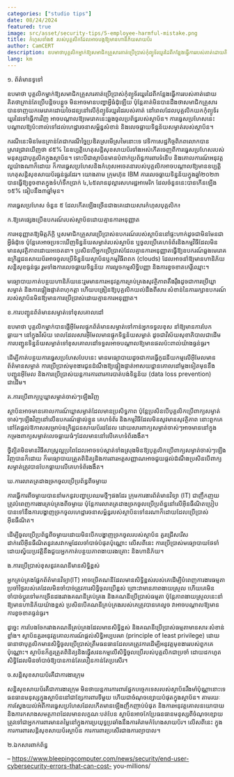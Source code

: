 ```yaml
---
categories: ["studio tips"]
date: 08/24/2024
featured: true
image: src/asset/security-tips/5-employee-harmful-mistake.png
title: កំហុសទាំង៥ របស់បុគ្គលិកដែលអាចបង្កឱ្យមានហានិភ័យសាយប័រ
author: CamCERT
description: ឧបមាថាបុគ្គលិកម្នាក់ឱ្យសមាជិកគ្រួសារគាត់ប្រើប្រាស់កុំព្យូទ័រយួរដៃពីកន្លែងធ្វើការរបស់គាត់ដោយគិតថាគ្រាន់តែប្រើបន្តិចបន្តួចមិនអាចមានបញ្ហាអ្វីធំដុំឡើយ
lang: km
---
```


១. ព័ត៌មានទូទៅ

ឧបមាថា បុគ្គលិកម្នាក់ឱ្យសមាជិកគ្រួសារគាត់ប្រើប្រាស់កុំព្យូទ័រយួរដៃពីកន្លែងធ្វើការរបស់គាត់ដោយគិតថាគ្រាន់តែប្រើបន្តិចបន្តួច មិនអាចមានបញ្ហាអ្វីធំដុំឡើយ ប៉ុន្តែគាត់មិនបានដឹងថាសមាជិកគ្រួសារបានទាញយកមេរោគដោយចៃដន្យនៅលើកុំព្យូទ័រយួរដៃរបស់គាត់ នៅពេលដែលបុគ្គលិកយកកុំព្យូទ័រយួរដៃទៅធ្វើការវិញ អាចបណ្ដាលឱ្យមេរោគនេះឆ្លងចូលប្រព័ន្ធរបស់ស្ថាប័ន។ ការធ្វេសប្រហែសនេះបណ្ដាលឱ្យប៉ះពាល់ទៅដល់ហេដ្ឋារចនាសម្ព័ន្ធសំខាន់ និងលេចធ្លាយទិន្នន័យសម្ងាត់របស់ស្ថាប័ន។

ករណីនេះមិនមែនគ្រាន់តែជាករណីច្នៃប្រឌិតស្រមើស្រមៃនោះទេ វេទិកាសេដ្ឋកិច្ចពិភពលោកបានស្រាវជ្រាវឃើញថា ៩៥% នៃឧប្បត្តិហេតុសន្តិសុខសាយប័រទាំងអស់កើតចេញពីការធ្វេសប្រហែសរបស់មនុស្សជាបុគ្គលិកក្នុងស្ថាប័ន។ ទោះបីជាស្ថាប័នមានបំពាក់ប្រព័ន្ធការពារទំនើប និងគោលការណ៍អនុវត្តល្អយ៉ាងណាក៏ដោយ ក៏ការធ្វេសប្រហែសនិងកំហុសអចេតនារបស់បុគ្គលិកអាចបណ្ដាលឱ្យមានឧប្បត្តិហេតុសន្តិសុខសាយប័រធ្ងន់ធ្ងរដែរ។ យោងតាម ក្រុមហ៊ុន IBM ការលេចធ្លាយទិន្នន័យក្នុងឆ្នាំ២០២៣ បានធ្វើឱ្យខូចខាតក្នុងទំហំទឹកប្រាក់ ៤,៤៥លានដុល្លារសហរដ្ឋអាមេរិក ដែលចំនួននេះបានកើនឡើង ១៥% ធៀបនឹង៣ឆ្នាំមុន។

ការធ្វេសប្រហែស ចំនួន ៥ ដែលកើតឡើងច្រើនជាងគេដោយសារកំហុសបុគ្គលិក៖

ក.ឱ្យគេផ្សេងប្រើឧបករណ៍របស់ស្ថាប័នដោយគ្មានការអនុញ្ញាត

ការអនុញ្ញាតឱ្យមិត្តភ័ក្តិ ឬសមាជិកគ្រួសារប្រើប្រាស់ឧបករណ៍របស់ស្ថាប័ននៅផ្ទះហាក់ដូចជាមិនមែនជាអ្វីធំដុំទេ ប៉ុន្តែគេអាចប្រទះឃើញទិន្នន័យសម្ងាត់របស់ស្ថាប័ន ឬចូលប្រើគេហទំព័រនិងកម្មវិធីដែលមិនមានសុវត្ថិភាពដោយអចេតនា។ ប្រសិនបើអ្នកប្រើប្រាស់ដែលគ្មានការអនុញ្ញាតធ្វើឱ្យឧបករណ៍ឆ្លងមេរោគ ឧក្រិដ្ឋជនសាយប័រអាចចូលប្រើទិន្នន័យស្ថាប័នឬកម្មវិធីពពក (clouds) ដែលអាចនាំឱ្យមានហានិភ័យសន្តិសុខធ្ងន់ធ្ងរ រួមទាំងការលេចធ្លាយទិន្នន័យ ការលួចកម្មសិទ្ធិបញ្ញា និងការខូចខាតកេរ្តិ៍ឈ្មោះ។

មធ្យោបាយកាត់បន្ថយហានិភ័យនេះរួមមានការអនុវត្តការគ្រប់គ្រងសុវត្ថិភាពតឹងរ៉ឹងដូចជាការប្រើឃ្លាសម្ងាត់ និងការផ្ទៀងផ្ទាត់ពហុកត្តា ហើយបង្រៀនឱ្យបុគ្គលិកយល់ដឹងពីសារៈសំខាន់នៃការរក្សាឧបករណ៍របស់ស្ថាប័នមិនឱ្យមានការប្រើប្រាស់ដោយគ្មានការអនុញ្ញាត។

ខ.ការបញ្ជូនព័ត៌មានសម្ងាត់ទៅខុសគោលដៅ

ឧបមាថា បុគ្គលិកម្នាក់បានផ្ញើអ៊ីមែលផ្ទុកព័ត៌មានសម្ងាត់ទៅកាន់អ្នកទទួលខុស នាំឱ្យមានការបែកធ្លាយ។ នៅក្នុងវិស័យ ពេលដែលសារអ៊ីមែលមានផ្ទុកទិន្នន័យសម្ងាត់ ដូចជាវិស័យសុខាភិបាលជាដើម ការបញ្ជូនទិន្នន័យសម្ងាត់ទៅខុសគោលដៅទទួលអាចបណ្ដាលឱ្យមានផលប៉ះពាល់យ៉ាងធ្ងន់ធ្ងរ។

ដើម្បីកាត់បន្ថយការធ្វេសប្រហែសបែបនេះ មានមធ្យោបាយដូចជាការធ្វើកូដនីយកម្មលើអ៊ីមែលមានព័ត៌មានសម្ងាត់ ការប្រើប្រាស់មុខងារជូនដំណឹងឱ្យផ្ទៀងផ្ទាត់អាសយដ្ឋានគោលដៅម្ដងទៀតមុននឹងបញ្ជូនអ៊ីមែល និងការប្រើប្រាស់យន្តការការពារការបាត់បង់ទិន្នន័យ (data loss prevention) ជាដើម។

គ.ការប្រើពាក្យឬឃ្លាសម្ងាត់ចាស់ៗឡើងវិញ

ស្ថាប័នអាចមានគោលការណ៍ឃ្លាសម្ងាត់ដែលមានប្រសិទ្ធភាព ប៉ុន្តែប្រសិនបើបុគ្គលិកប្រើពាក្យសម្ងាត់ចាស់ៗឡើងវិញនៅលើឧបករណ៍ផ្ទាល់ខ្លួន គេហទំព័រ និងកម្មវិធីដែលមិនសូវមានសុវត្ថិភាព នោះពួកគេនៅតែផ្ដល់ឱកាសសម្រាប់ឧក្រិដ្ឋជនសាយប័រដដែល ដោយសារពាក្យសម្ងាត់ចាស់ៗអាចមាននៅក្នុងកម្រងពាក្យសម្ងាត់លេចធ្លាយធំៗដែលមាននៅលើគេហទំព័រងងឹត។

ថ្វីត្បិតមិនមានវិធីសាស្ត្រល្អប្រពៃដែលអាចទប់ស្កាត់ទាំងស្រុងមិនឱ្យបុគ្គលិកប្រើពាក្យសម្ងាត់ចាស់ៗឡើងវិញបានក៏ដោយ ក៏មធ្យោបាយត្រួតពិនិត្យនិងការពារអត្តសញ្ញាណអាចជួយផ្ដល់ដំណឹងប្រសិនបើពាក្យសម្ងាត់ត្រូវបានបែកធ្លាយលើគេហទំព័រងងឹត។

ឃ.ការលាតត្រដាងច្រកចូលប្រើប្រព័ន្ធពីចម្ងាយ

ការធ្វើការពីចម្ងាយបាននាំមកនូវបញ្ហាប្រឈមថ្មីៗផងដែរ ក្រុមការងារព័ត៌មានវិទ្យា (IT) ជាញឹកញយត្រូវបំពេញការងារគ្រប់គ្រងពីចម្ងាយ ប៉ុន្តែការលាតត្រដាងច្រកចូលប្រើប្រព័ន្ធនៅលើអ៊ីនធឺណិតប្រៀបបានទៅនឹងការបង្ហាញច្រកចូលហេដ្ឋារចនាសម្ព័ន្ធរបស់ស្ថាប័នទៅនរណាក៏ដោយដែលប្រើប្រាស់អ៊ីនធឺណិត។

ដើម្បីចូលប្រើប្រព័ន្ធពីចម្ងាយដោយមិនបើកបង្ហាញច្រកចូលរបស់ស្ថាប័ន គួរជ្រើសរើសដាក់លើអ៊ីនធឺណិតនូវសេវាកម្មដែលចាំបាច់បំផុតប៉ុណ្ណោះ លើសពីនេះ ការប្រើប្រាស់មធ្យោបាយថែទាំដោយស្វ័យប្រវត្តិនឹងជួយអ្នកកាត់បន្ថយភាពងាយរងគ្រោះ និងហានិភ័យ។

ង.ការប្រើប្រាស់ខុសនូវគណនីមានសិទ្ធិខ្ពស់

អ្នកគ្រប់គ្រងផ្នែកព័ត៌មានវិទ្យា(IT) អាចប្រើគណនីដែលមានសិទ្ធិខ្ពស់របស់គេដើម្បីបំពេញការងារធម្មតាប្រចាំថ្ងៃរបស់គេដែលមិនចាំបាច់ត្រូវការសិទ្ធិចូលប្រើខ្ពស់ ព្រោះវាមានភាពងាយស្រួល ហើយគេមិនចាំបាច់ប្តូរទៅមកច្រើនដងរវាងគណនីគ្រប់គ្រង និងគណនីប្រើប្រាស់ធម្មតា ប៉ុន្តែភាពងាយស្រួលនេះនាំឱ្យមានហានិភ័យយ៉ាងខ្ពស់ ប្រសិនបើគណនីគ្រប់គ្រងរបស់គេត្រូវបានគេលួច វាអាចបណ្ដាលឱ្យមានការខូចខាតធ្ងន់ធ្ងរ។

ដូច្នេះ ការបែងចែករវាងគណនីគ្រប់គ្រងដែលមានសិទ្ធិខ្ពស់ និងគណនីប្រើប្រាស់ធម្មតាមានសារៈសំខាន់ខ្លាំង។ ស្ថាប័នគួរអនុវត្តគោលការណ៍ផ្ដល់សិទ្ធិអប្បបរមា (principle of least privilege) ដោយធានាថាបុគ្គលិកមានសិទ្ធិចូលប្រើប្រាស់ត្រឹមធនធានដែលគេត្រូវការដើម្បីអនុវត្តមុខងាររបស់ពួកគេប៉ុណ្ណោះ។ ស្ថាប័នក៏គួរត្រួតពិនិត្យនិងធ្វើសវនកម្មលើសិទ្ធិចូលប្រើរបស់បុគ្គលិកជាប្រចាំ ដោយដកហូតសិទ្ធិដែលមិនចាំបាច់ឱ្យបានកាន់តែលឿនកាន់តែប្រសើរ។

ច.សន្តិសុខសាយប័រគឺជាការងារក្រុម

សន្តិសុខសាយប័រគឺជាការងារក្រុម មិនថាយន្តការការពារផ្នែកបច្ចេកទេសរបស់ស្ថាប័នរឹងមាំប៉ុណ្ណានោះទេ ធនធានមនុស្សក្នុងស្ថាប័ននៅជាខ្សែការពារទីមួយ ហើយជាចំណុចខ្សោយបំផុតក្នុងស្ថាប័ន។ តាមរយៈការស្វែងយល់អំពីការធ្វេសប្រហែសដែលកើតមានឡើងញឹកញាប់បំផុត និងការអនុវត្តគោលនយោបាយ និងការកសាងសមត្ថភាពដែលមានលក្ខណៈបត់បែន ស្ថាប័នអាចកែប្រែធនធានមនុស្សពីចំណុចខ្សោយត្រូវទៅជាអ្នកការពារមានតម្លៃនៅក្នុងការប្រយុទ្ធប្រឆាំងនឹងការគំរាមកំហែងសាយប័រ។ លើសពីនេះ ក្នុងការការពារសន្តិសុខសាយប័រស្ថាប័ន ការការពារប្រសើរជាងការព្យាបាល។

២.ឯកសារពាក់ព័ន្ធ

– https://www.bleepingcomputer.com/news/security/end-user-cybersecurity-errors-that-can-cost- you-millions/
